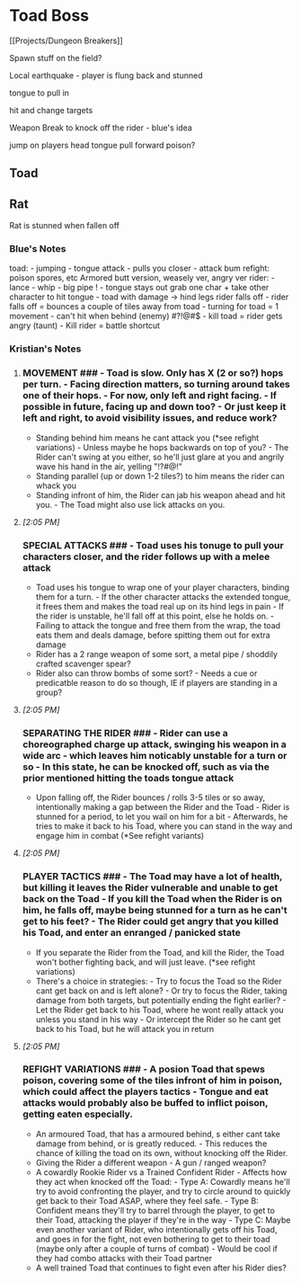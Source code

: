 # Toad Boss
[[Projects/Dungeon Breakers]]

Spawn stuff on the field?

Local earthquake - player is flung back and stunned

tongue to pull in

hit and change targets

Weapon Break to knock off the rider - blue's idea


jump on players head
tongue pull forward
poison?

## Toad

## Rat
Rat is stunned when fallen off

### Blue's Notes

toad: - jumping - tongue attack - pulls you closer - attack bum refight: poison spores, etc Armored butt version, weasely ver, angry ver rider: - lance - whip - big pipe ! - tongue stays out grab one char + take other character to hit tongue - toad with damage -> hind legs rider falls off - rider falls off = bounces a couple of tiles away from toad - turning for toad = 1 movement - can't hit when behind (enemy) #?!@#$ - kill toad = rider gets angry (taunt) - Kill rider = battle shortcut

### Kristian's Notes
1.    
    ### MOVEMENT ### - Toad is slow. Only has X (2 or so?) hops per turn. - Facing direction matters, so turning around takes one of their hops. - For now, only left and right facing. - If possible in future, facing up and down too? - Or just keep it left and right, to avoid visibility issues, and reduce work?  
    - Standing behind him means he cant attack you (*see refight variations) - Unless maybe he hops backwards on top of you? - The Rider can't swing at you either, so he'll just glare at you and angrily wave his hand in the air, yelling "!?#@!"  
    - Standing parallel (up or down 1-2 tiles?) to him means the rider can whack you  
    - Standing infront of him, the Rider can jab his weapon ahead and hit you. - The Toad might also use lick attacks on you.
    
2.  _[_2:05 PM_]_
    
    ### SPECIAL ATTACKS ### - Toad uses his tonuge to pull your characters closer, and the rider follows up with a melee attack  
    - Toad uses his tongue to wrap one of your player characters, binding them for a turn. - If the other character attacks the extended tongue, it frees them and makes the toad real up on its hind legs in pain - If the rider is unstable, he'll fall off at this point, else he holds on. - Failing to attack the tongue and free them from the wrap, the toad eats them and deals damage, before spitting them out for extra damage  
    - Rider has a 2 range weapon of some sort, a metal pipe / shoddily crafted scavenger spear?  
    - Rider also can throw bombs of some sort? - Needs a cue or predicatble reason to do so though, IE if players are standing in a group?
    
3.  _[_2:05 PM_]_
    
    ### SEPARATING THE RIDER ### - Rider can use a choreographed charge up attack, swinging his weapon in a wide arc - which leaves him noticably unstable for a turn or so - In this state, he can be knocked off, such as via the prior mentioned hitting the toads tongue attack  
    - Upon falling off, the Rider bounces / rolls 3-5 tiles or so away, intentionally making a gap between the Rider and the Toad - Rider is stunned for a period, to let you wail on him for a bit - Afterwards, he tries to make it back to his Toad, where you can stand in the way and engage him in combat (*See refight variants)
    
4.  _[_2:05 PM_]_
    
    ### PLAYER TACTICS ### - The Toad may have a lot of health, but killing it leaves the Rider vulnerable and unable to get back on the Toad - If you kill the Toad when the Rider is on him, he falls off, maybe being stunned for a turn as he can't get to his feet? - The Rider could get angry that you killed his Toad, and enter an enranged / panicked state  
    - If you separate the Rider from the Toad, and kill the Rider, the Toad won't bother fighting back, and will just leave. (*see refight variations)  
    - There's a choice in strategies: - Try to focus the Toad so the Rider cant get back on and is left alone? - Or try to focus the Rider, taking damage from both targets, but potentially ending the fight earlier? - Let the Rider get back to his Toad, where he wont really attack you unless you stand in his way - Or intercept the Rider so he cant get back to his Toad, but he will attack you in return
    
5.  _[_2:05 PM_]_
    
    ### REFIGHT VARIATIONS ### - A posion Toad that spews poison, covering some of the tiles infront of him in poison, which could affect the players tactics - Tongue and eat attacks would probably also be buffed to inflict poison, getting eaten especially.  
    - An armoured Toad, that has a armoured behind, s either cant take damage from behind, or is greatly reduced. - This reduces the chance of killing the toad on its own, without knocking off the Rider.  
    - Giving the Rider a different weapon - A gun / ranged weapon?  
    - A cowardly Rookie Rider vs a Trained Confident Rider - Affects how they act when knocked off the Toad: - Type A: Cowardly means he'll try to avoid confronting the player, and try to circle around to quickly get back to their Toad ASAP, where they feel safe. - Type B: Confident means they'll try to barrel through the player, to get to their Toad, attacking the player if they're in the way - Type C: Maybe even another variant of Rider, who intentionally gets off his Toad, and goes in for the fight, not even bothering to get to their toad (maybe only after a couple of turns of combat) - Would be cool if they had combo attacks with their Toad partner  
    - A well trained Toad that continues to fight even after his Rider dies?